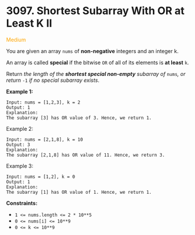 # 3097. Shortest Subarray With OR at Least K II
<span style="color:orange">Medium</span>

You are given an array `nums` of **non-negative** integers and an integer k.

An array is called **special** if the bitwise `OR` of all of its elements is **at least** `k`.

Return *the length of the **shortest special non-empty** subarray of* `nums`*, or return* `-1` *if no special subarray exists*.

**Example 1:**
```
Input: nums = [1,2,3], k = 2
Output: 1
Explanation:
The subarray [3] has OR value of 3. Hence, we return 1.
```
Example 2:
```
Input: nums = [2,1,8], k = 10
Output: 3
Explanation:
The subarray [2,1,8] has OR value of 11. Hence, we return 3.
```
Example 3:
```
Input: nums = [1,2], k = 0
Output: 1
Explanation:
The subarray [1] has OR value of 1. Hence, we return 1.
```

**Constraints:**
- `1 <= nums.length <= 2 * 10**5`
- `0 <= nums[i] <= 10**9`
- `0 <= k <= 10**9`